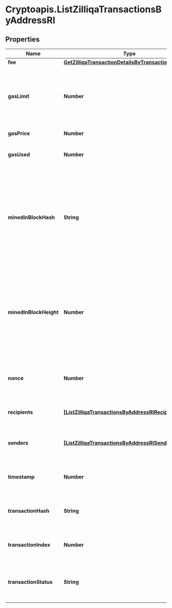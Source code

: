 # Cryptoapis.ListZilliqaTransactionsByAddressRI

## Properties

Name | Type | Description | Notes
------------ | ------------- | ------------- | -------------
**fee** | [**GetZilliqaTransactionDetailsByTransactionIDRIFee**](GetZilliqaTransactionDetailsByTransactionIDRIFee.md) |  | 
**gasLimit** | **Number** | Represents the maximum amount of gas allowed in the block in order to determine how many transactions it can fit. | 
**gasPrice** | **Number** | Defines the price of the gas. | 
**gasUsed** | **Number** | Defines how much of the gas for the block has been used. | 
**minedInBlockHash** | **String** | Represents the hash of the block where this transaction was mined/confirmed for first time. The hash is defined as a cryptographic digital fingerprint made by hashing the block header twice through the SHA256 algorithm. | 
**minedInBlockHeight** | **Number** | Represents the number of blocks in the blockchain preceding this specific block. Block numbers have no gaps. A blockchain usually starts with block 0 called the \&quot;Genesis block\&quot;. | 
**nonce** | **Number** | Represents a random value that can be adjusted to satisfy the Proof of Work. | 
**recipients** | [**[ListZilliqaTransactionsByAddressRIRecipientsInner]**](ListZilliqaTransactionsByAddressRIRecipientsInner.md) | Defines an object array of the transaction recipients. | 
**senders** | [**[ListZilliqaTransactionsByAddressRISendersInner]**](ListZilliqaTransactionsByAddressRISendersInner.md) | Represents an object of addresses that provide the funds. | 
**timestamp** | **Number** | Defines the exact date/time when this block was mined in Unix Timestamp. | 
**transactionHash** | **String** | Represents the hash of the transaction, which is its unique identifier. | 
**transactionIndex** | **Number** | Defines the numeric representation of the transaction index. | 
**transactionStatus** | **String** | Defines the status of the transaction, whether it is e.g. pending or complete. | 


